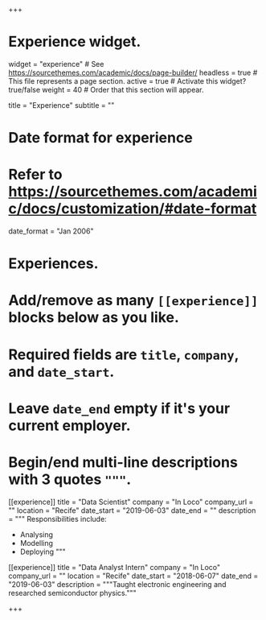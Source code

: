 +++
# Experience widget.
widget = "experience"  # See https://sourcethemes.com/academic/docs/page-builder/
headless = true  # This file represents a page section.
active = true  # Activate this widget? true/false
weight = 40  # Order that this section will appear.

title = "Experience"
subtitle = ""

# Date format for experience
#   Refer to https://sourcethemes.com/academic/docs/customization/#date-format
date_format = "Jan 2006"

# Experiences.
#   Add/remove as many `[[experience]]` blocks below as you like.
#   Required fields are `title`, `company`, and `date_start`.
#   Leave `date_end` empty if it's your current employer.
#   Begin/end multi-line descriptions with 3 quotes `"""`.
[[experience]]
  title = "Data Scientist"
  company = "In Loco"
  company_url = ""
  location = "Recife"
  date_start = "2019-06-03"
  date_end = ""
  description = """
  Responsibilities include:
  
  * Analysing
  * Modelling
  * Deploying
  """

[[experience]]
  title = "Data Analyst Intern"
  company = "In Loco"
  company_url = ""
  location = "Recife"
  date_start = "2018-06-07"
  date_end = "2019-06-03"
  description = """Taught electronic engineering and researched semiconductor physics."""

+++
